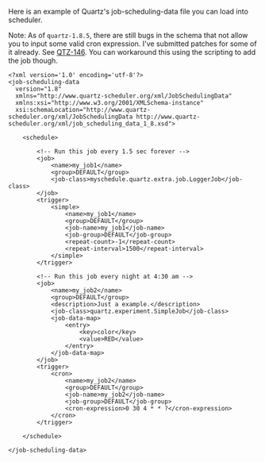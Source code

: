 Here is an example of Quartz's job-scheduling-data file you can load into scheduler.

Note: As of `quartz-1.8.5`, there are still bugs in the schema that not allow you to input some valid cron expression. I've submitted patches for some of it already. See [QTZ-146](http://jira.terracotta.org/jira/browse/QTZ-146). You can workaround this using the scripting to add the job though.

```
<?xml version='1.0' encoding='utf-8'?>
<job-scheduling-data 
  version="1.8" 
  xmlns="http://www.quartz-scheduler.org/xml/JobSchedulingData" 
  xmlns:xsi="http://www.w3.org/2001/XMLSchema-instance"
  xsi:schemaLocation="http://www.quartz-scheduler.org/xml/JobSchedulingData http://www.quartz-scheduler.org/xml/job_scheduling_data_1_8.xsd">

	<schedule>
	
        <!-- Run this job every 1.5 sec forever -->
		<job>
			<name>my_job1</name>
			<group>DEFAULT</group>
			<job-class>myschedule.quartz.extra.job.LoggerJob</job-class>
		</job>
		<trigger>
			<simple>
				<name>my_job1</name>
				<group>DEFAULT</group>
				<job-name>my_job1</job-name>
				<job-group>DEFAULT</job-group>
				<repeat-count>-1</repeat-count>
				<repeat-interval>1500</repeat-interval>
			</simple>
		</trigger>
		
        <!-- Run this job every night at 4:30 am -->
		<job>
			<name>my_job2</name>
			<group>DEFAULT</group>
			<description>Just a example.</description>
			<job-class>quartz.experiment.SimpleJob</job-class>
			<job-data-map>
				<entry>
					<key>color</key>
					<value>RED</value>
				</entry>
			</job-data-map>
		</job>
		<trigger>
			<cron>
				<name>my_job2</name>
				<group>DEFAULT</group>
				<job-name>my_job2</job-name>
				<job-group>DEFAULT</job-group>
				<cron-expression>0 30 4 * * ?</cron-expression>
			</cron>
		</trigger>
		
	</schedule>
	
</job-scheduling-data>
```